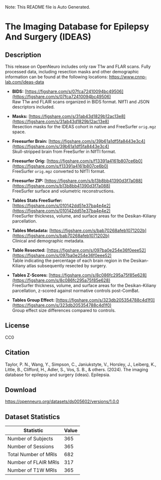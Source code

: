 Note: This README file is Auto Generated.

# The Imaging Database for Epilepsy And Surgery (IDEAS)

## Description

This release on OpenNeuro includes only raw T1w and FLAR scans. Fully processed data, including resection masks and other demographic information can be found at the following locations: https://www.cnnp-lab.com/ideas-data

- **BIDS:** [https://figshare.com/s/07fca72410094bc49506](https://figshare.com/s/07fca72410094bc49506)  
  Raw T1w and FLAIR scans organized in BIDS format. NIfTI and JSON descriptors included.

- **Masks:** [https://figshare.com/s/31ab43d1829b12ac13e8](https://figshare.com/s/31ab43d1829b12ac13e8)  
  Resection masks for the IDEAS cohort in native and FreeSurfer `orig.mgz` space.

- **Freesurfer Brain:** [https://figshare.com/s/39b61a1df5fa8443e3c4](https://figshare.com/s/39b61a1df5fa8443e3c4)  
  Skull-stripped brain from FreeSurfer in NIfTI format.

- **Freesurfer Orig:** [https://figshare.com/s/f13391a4161b807ce6b0](https://figshare.com/s/f13391a4161b807ce6b0)  
  FreeSurfer `orig.mgz` converted to NIfTI format.

- **Freesurfer ZIP:** [https://figshare.com/s/b13b8bb41390d3f7a088](https://figshare.com/s/b13b8bb41390d3f7a088)  
  FreeSurfer surface and volumetric reconstructions.

- **Tables Stats FreeSurfer:** [https://figshare.com/s/010142dd51e37ba4e4e2](https://figshare.com/s/010142dd51e37ba4e4e2)  
  FreeSurfer thickness, volume, and surface areas for the Desikan-Kiliany parcellation.

- **Tables Metadata:** [https://figshare.com/s/bab70268afeb1071202b](https://figshare.com/s/bab70268afeb1071202b)  
  Clinical and demographic metadata.

- **Table Resected:** [https://figshare.com/s/097ba0e254e36f0eee52](https://figshare.com/s/097ba0e254e36f0eee52)  
  Table indicating the percentage of each brain region in the Desikan-Kiliany atlas subsequently resected by surgery.

- **Tables Z-Scores:** [https://figshare.com/s/8c086fc295a75f85e628](https://figshare.com/s/8c086fc295a75f85e628)  
  FreeSurfer thickness, volume, and surface areas for the Desikan-Kiliany parcellation, z-scored against normative controls post-ComBat.

- **Tables Group Effect:** [https://figshare.com/s/323db205354788c4d1f0](https://figshare.com/s/323db205354788c4d1f0)  
  Group effect size differences compared to controls.

  


## License

CC0

## Citation

Taylor, P. N., Wang, Y., Simpson, C., Janiukstyte, V., Horsley, J., Leiberg, K., Little, B., Clifford, H., Adler, S., Vos, S. B., & others. (2024). The imaging database for epilepsy and surgery (ideas). Epilepsia.

## Download

https://openneuro.org/datasets/ds005602/versions/1.0.0

## Dataset Statistics

| Statistic | Value |
| --- | --- |
| Number of Subjects | 365 |
| Number of Sessions | 365 |
| Total Number of MRIs | 682 |
| Number of FLAIR MRIs | 317 |
| Number of T1W MRIs | 365 |

